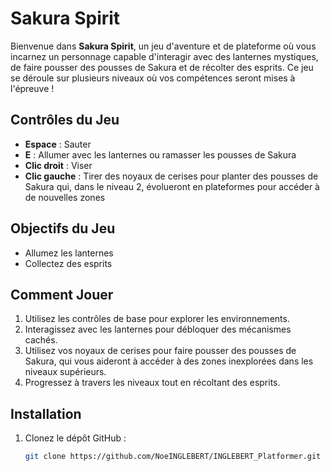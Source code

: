 # Sakura Spirit

Bienvenue dans **Sakura Spirit**, un jeu d'aventure et de plateforme où vous incarnez un personnage capable d'interagir avec des lanternes mystiques, de faire pousser des pousses de Sakura et de récolter des esprits. Ce jeu se déroule sur plusieurs niveaux où vos compétences seront mises à l'épreuve !

## Contrôles du Jeu

- **Espace** : Sauter
- **E** : Allumer avec les lanternes ou ramasser les pousses de Sakura
- **Clic droit** : Viser
- **Clic gauche** : Tirer des noyaux de cerises pour planter des pousses de Sakura qui, dans le niveau 2, évolueront en plateformes pour accéder à de nouvelles zones

## Objectifs du Jeu

- Allumez les lanternes
- Collectez des esprits
  
## Comment Jouer

1. Utilisez les contrôles de base pour explorer les environnements.
2. Interagissez avec les lanternes pour débloquer des mécanismes cachés.
3. Utilisez vos noyaux de cerises pour faire pousser des pousses de Sakura, qui vous aideront à accéder à des zones inexplorées dans les niveaux supérieurs.
4. Progressez à travers les niveaux tout en récoltant des esprits.

## Installation

1. Clonez le dépôt GitHub : 
   ```bash
   git clone https://github.com/NoeINGLEBERT/INGLEBERT_Platformer.git
